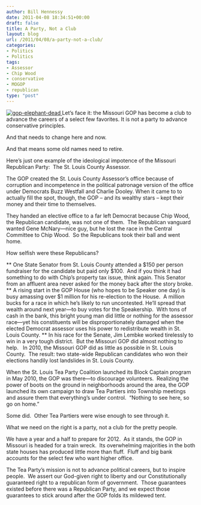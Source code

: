 ```yaml
---
author: Bill Hennessy
date: 2011-04-08 18:34:51+00:00
draft: false
title: A Party, Not a Club
layout: blog
url: /2011/04/08/a-party-not-a-club/
categories:
- Politics
- Politics
tags:
- Assessor
- Chip Wood
- conservative
- MOGOP
- republican
type: "post"
---
```


[![gop-elephant-dead](https://hennessysview.com/wp-content/uploads/2011/04/gopelephantdead_thumb.jpg)
](https://hennessysview.com/wp-content/uploads/2011/04/gopelephantdead.jpg) Let’s face it: the Missouri GOP has become a club to advance the careers of a select few favorites. It is not a party to advance conservative principles.

And that needs to change here and now.

And that means some old names need to retire.

Here’s just one example of the ideological impotence of the Missouri Republican Party:  The St. Louis County Assessor.

The GOP created the St. Louis County Assessor’s office because of corruption and incompetence in the political patronage version of the office under Democrats Buzz Westfall and Charlie Dooley. When it came to to actually fill the spot, though, the GOP – and its wealthy stars – kept their money and their time to themselves.

They handed an elective office to a far left Democrat because Chip Wood, the Republican candidate, was not one of them.  The Republican vanguard wanted Gene McNary—nice guy, but he lost the race in the Central Committee to Chip Wood.  So the Republicans took their ball and went home.

How selfish were these Republicans?




** One State Senator from St. Louis County attended a $150 per person fundraiser for the candidate but paid only $100.  And if you think it had something to do with Chip’s property tax issue, think again. This Senator from an affluent area never asked for the money back after the story broke.
** A rising start in the GOP House (who hopes to be Speaker one day) is busy amassing over $1 million for his re-election to the House.  A million bucks for a race in which he’s likely to run uncontested. He’ll spread that wealth around next year—to buy votes for the Speakership.  With tons of cash in the bank, this bright young man did little or nothing for the assessor race—yet his constituents will be disproportionately damaged when the elected Democrat assessor uses his power to redistribute wealth in St. Louis County.
** In his race for the Senate, Jim Lembke worked tirelessly to win in a very tough district.  But the Missouri GOP did almost nothing to help.   In 2010, the Missouri GOP did as little as possible in St. Louis County.  The result: two state-wide Republican candidates who won their elections handily lost landslides in St. Louis County.


When the St. Louis Tea Party Coalition launched its Block Captain program in May 2010, the GOP was there—to discourage volunteers.  Realizing the power of boots on the ground in neighborhoods around the area, the GOP launched its own campaign to draw Tea Partiers into Township meetings and assure them that everything’s under control.  “Nothing to see here, so go on home.”

Some did.  Other Tea Partiers were wise enough to see through it.

What we need on the right is a party, not a club for the pretty people.

We have a year and a half to prepare for 2012.  As it stands, the GOP in Missouri is headed for a train wreck.  Its overwhelming majorities in the both state houses has produced little more than fluff.  Fluff and big bank accounts for the select few who want higher office.

The Tea Party’s mission is not to advance political careers, but to inspire people.  We assert our God-given right to liberty and our Constitutionally guaranteed right to a republican form of government.  Those guarantees existed before there was a Republican Party, and we expect those guarantees to stick around after the GOP folds its mildewed tent.
